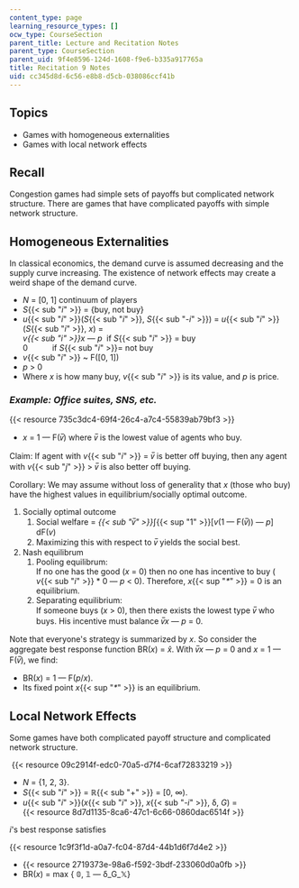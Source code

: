```yaml
---
content_type: page
learning_resource_types: []
ocw_type: CourseSection
parent_title: Lecture and Recitation Notes
parent_type: CourseSection
parent_uid: 9f4e8596-124d-1608-f9e6-b335a917765a
title: Recitation 9 Notes
uid: cc345d8d-6c56-e8b8-d5cb-038086ccf41b
---
```


Topics
------

*   Games with homogeneous externalities
*   Games with local network effects

Recall
------

Congestion games had simple sets of payoffs but complicated network structure. There are games that have complicated payoffs with simple network structure. 

Homogeneous Externalities
-------------------------

In classical economics, the demand curve is assumed decreasing and the supply curve increasing. The existence of network effects may create a weird shape of the demand curve. 

*   _N_ = \[0, 1\] continuum of players
*   _S_{{< sub "_i_" >}} \= {buy, not buy}
*   _u_{{< sub "_i_" >}}(_S_{{< sub "_i_" >}}, _S_{{< sub "_\-i_" >}}) = _u_{{< sub "_i_" >}}(_S_{{< sub "_i_" >}}, _x_) =  
    _v{{< sub "i" >}}x_ — _p_  if _S_{{< sub "_i_" >}} = buy  
    0           if _S_{{< sub "_i_" >}}\= not buy
*   _v_{{< sub "_i_" >}} ~ F(\[0, 1\])
*   _p_ > 0
*   Where _x_ is how many buy, _v_{{< sub "_i_" >}} is its value, and _p_ is price.

### _Example: Office suites, SNS, etc._ 

{{< resource 735c3dc4-69f4-26c4-a7c4-55839ab79bf3 >}}

*   _x_ = 1 — F(_v̅_) where _v̅_ is the lowest value of agents who buy.

Claim: If agent with _v_{{< sub "_i_" >}} = _v̅_ is better off buying, then any agent with _v_{{< sub "_j_" >}} > _v̅_ is also better off buying. 

Corollary: We may assume without loss of generality that _x_ (those who buy) have the highest values in equilibrium/socially optimal outcome. 

1.  Socially optimal outcome
    1.  Social welfare = _{{< sub "v̅" >}}_∫{{< sup "1" >}}\[_v_(1 — F(_v̅_)) — _p_\] dF(_v_)
    2.  Maximizing this with respect to _v̅_ yields the social best.
2.  Nash equilibrum
    1.  Pooling equilibrum:  
        If no one has the good (_x_ = 0) then no one has incentive to buy ( _v_{{< sub "_i_" >}} \* 0 — _p_ \< 0). Therefore, _x_{{< sup "_\*_" >}} = 0 is an equilibrium. 
    2.  Separating equilibrium:  
        If someone buys (_x_ > 0), then there exists the lowest type _v̅_ who buys. His incentive must balance _v̅x_ — _p_ = 0.

Note that everyone's strategy is summarized by _x_. So consider the aggregate best response function BR(_x_) = _x̂_. With _v̅x_ — _p_ = 0 and _x_ = 1 — F(_v̅_), we find:

*   BR(_x_) = 1 — F(_p_/_x_).
*   Its fixed point _x_{{< sup "_\*_" >}} is an equilibrium. 

Local Network Effects
---------------------

Some games have both complicated payoff structure and complicated network structure.

 {{< resource 09c2914f-edc0-70a5-d7f4-6caf72833219 >}}

*   _N_ = {1, 2, 3}.
*   _S_{{< sub "_i_" >}} = ℝ{{< sub "\+" >}} \= \[0, ∞).
*   _u_{{< sub "_i_" >}}(_x_{{< sub "_i_" >}}, _x_{{< sub "_\-i_" >}}, δ, _G_) =   
    {{< resource 8d7d1135-8ca6-47c1-6c66-0860dac6514f >}}

_i_'s best response satisfies

{{< resource 1c9f3f1d-a0a7-fc04-87d4-44b1d6f7d4e2 >}}

*   {{< resource 2719373e-98a6-f592-3bdf-233060d0a0fb >}}
*   BR(_x_) = max { 𝟘, 𝟙 — δ_G_𝕏}